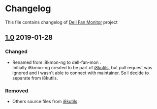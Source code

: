 # Changelog 
This file contains changelog of [Dell Fan Monitor](https://github.com/ru-ace/dell-fan-mon/) project


<!--## [Unreleased]

### Added
### Changed
### Fixed
### Removed
-->

## [1.0] 2019-01-28
### Changed
- Renamed from i8kmon-ng to dell-fan-mon .<br>
  Initially i8kmon-ng created to be part of [i8kutils](https://github.com/vitorafsr/i8kutils), but pull request was ignored and i wasn't able to connect with maintainer. So I decide to separate from i8kutils.
### Removed
- Others source files from [i8kutils](https://github.com/vitorafsr/i8kutils)  

[Unreleased]: https://github.com/ru-ace/dell-fan-mon/compare/v1.0...HEAD
[1.0]: https://github.com/ru-ace/dell-fan-mon/compare/v0.0...v1.0
